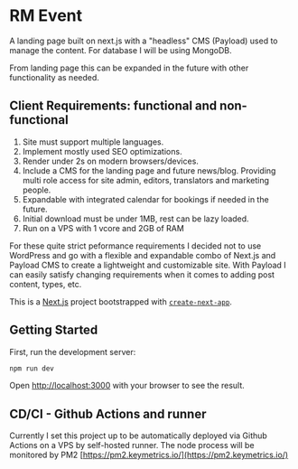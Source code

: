 # RM Event

A landing page built on next.js with a "headless" CMS (Payload) used to manage the content. For database I will be using MongoDB.

From landing page this can be expanded in the future with other functionality as needed.


## Client Requirements: functional and non-functional

1. Site must support multiple languages.
2. Implement mostly used SEO optimizations.
3. Render under 2s on modern browsers/devices.
4. Include a CMS for the landing page and future news/blog. Providing multi role access for site admin, editors, translators and marketing people.
5. Expandable with integrated calendar for bookings if needed in the future.
6. Initial download must be under 1MB, rest can be lazy loaded.
7. Run on a VPS with 1 vcore and 2GB of RAM

For these quite strict peformance requirements I decided not to use WordPress and go with a flexible and expandable combo of Next.js and Payload CMS to create a lightweight and customizable site. With Payload I can easily satisfy changing requirements when it comes to adding post content, types, etc.  

This is a [Next.js](https://nextjs.org) project bootstrapped with [`create-next-app`](https://nextjs.org/docs/app/api-reference/cli/create-next-app).

## Getting Started

First, run the development server:

```bash
npm run dev
```

Open [http://localhost:3000](http://localhost:3000) with your browser to see the result.

## CD/CI - Github Actions and runner

Currently I set this project up to be automatically deployed via Github Actions on a VPS by self-hosted runner.
The node process will be monitored by PM2 [https://pm2.keymetrics.io/](https://pm2.keymetrics.io/)